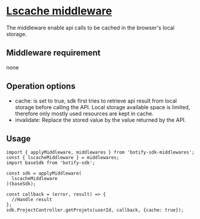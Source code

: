# [Lscache middleware](https://github.com/botify-labs/botify-sdk-js-middlewares/blob/master/src/middlewares/lscacheMiddleware.js)

The middleware enable api calls to be cached in the browser's local storage.

## Middleware requirement
none

## Operation options
- cache: is set to true, sdk first tries to retrieve api result from local storage before calling the API. Local storage available space is limited, therefore only mostly used resources are kept in cache.
- invalidate: Replace the stored value by the value returned by the API.

## Usage
```JS
import { applyMiddleware, middlewares } from 'botify-sdk-middlewares';
const { lscacheMiddleware } = middlewares;
import baseSdk from 'botify-sdk';

const sdk = applyMiddleware(
  lscacheMiddleware
)(baseSdk);

const callback = (error, result) => {
  //Handle result
};
sdk.ProjectController.getProjets(userId, callback, {cache: true});
```
